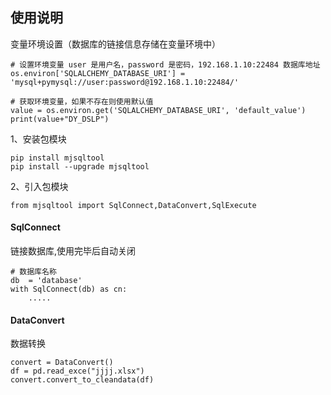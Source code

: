 
## 使用说明

变量环境设置（数据库的链接信息存储在变量环境中）
```
# 设置环境变量 user 是用户名，password 是密码，192.168.1.10:22484 数据库地址
os.environ['SQLALCHEMY_DATABASE_URI'] = 'mysql+pymysql://user:password@192.168.1.10:22484/'

# 获取环境变量，如果不存在则使用默认值
value = os.environ.get('SQLALCHEMY_DATABASE_URI', 'default_value')
print(value+"DY_DSLP")
```

1、安装包模块
```
pip install mjsqltool
pip install --upgrade mjsqltool
```
2、引入包模块
```
from mjsqltool import SqlConnect,DataConvert,SqlExecute
```

#### SqlConnect
链接数据库,使用完毕后自动关闭
```
# 数据库名称
db  = 'database'
with SqlConnect(db) as cn:
    .....
```

#### DataConvert
数据转换
```
convert = DataConvert()
df = pd.read_exce("jjjj.xlsx")
convert.convert_to_cleandata(df)

```
